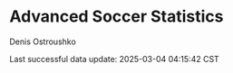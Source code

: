 # Advanced Soccer Statistics
Denis Ostroushko

<!-- gfm -->

Last successful data update: 2025-03-04 04:15:42 CST
